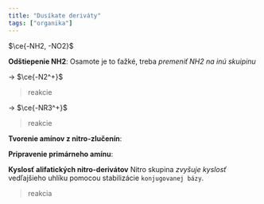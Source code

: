 ```yaml
---
title: "Dusíkate deriváty"
tags: ["organika"]
---
```


$\ce{-NH2, -NO2}$

**Odštiepenie NH2**:
Osamote je to ťažké, treba *premeniť NH2 na inú skuipinu*

-> $\ce{-N2^+}$
> reakcie

-> $\ce{-NR3^+}$
> reakcie


**Tvorenie amínov z nitro-zlučenín**:

**Pripravenie primárneho amínu**:

**Kyslosť alifatických nitro-derivátov**
Nitro skupina *zvyšuje kyslosť* vedľajšieho uhlíku pomocou stabilizácie `konjugovanej bázy`.
> reakcia


